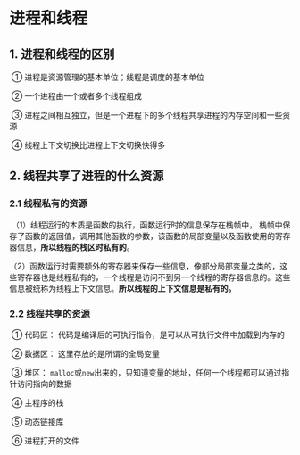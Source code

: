 # 进程和线程

## 1. 进程和线程的区别

​    ① 进程是资源管理的基本单位；线程是调度的基本单位

​    ② 一个进程由一个或者多个线程组成

​    ③ 进程之间相互独立，但是一个进程下的多个线程共享进程的内存空间和一些资源

​    ④ 线程上下文切换比进程上下文切换快得多

## 2. 线程共享了进程的什么资源

### 2.1 线程私有的资源

​        （1）线程运行的本质是函数的执行，函数运行时的信息保存在栈帧中， 栈帧中保存了函数的返回值，调用其他函数的参数，该函数的局部变量以及函数使用的寄存器信息，**所以线程的栈区时私有的**。

​        （2）函数运行时需要额外的寄存器来保存一些信息，像部分局部变量之类的，这些寄存器也是线程私有的，一个线程是访问不到另一个线程的寄存器信息的。这些信息被统称为线程上下文信息。**所以线程的上下文信息是私有的。**

### 2.2 线程共享的资源

​    ① 代码区： 代码是编译后的可执行指令，是可以从可执行文件中加载到内存的

​    ② 数据区： 这里存放的是所谓的全局变量

​    ③ 堆区： `malloc`或`new`出来的，只知道变量的地址，任何一个线程都可以通过指针访问指向的数据

​    ④ 主程序的栈

​    ⑤ 动态链接库

​    ⑥ 进程打开的文件
